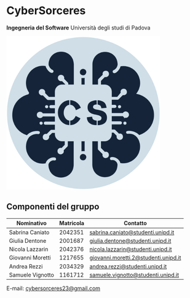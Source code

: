 # CyberSorceres
**Ingegneria del Software**
Università degli studi di Padova

<img src="./Documentazione/Logo/logo%20rotondo.png" width="400" />

## Componenti del gruppo
| Nominativo        | Matricola    | Contatto |
|------------       |-----------    |----------|
Sabrina Caniato     | 2042351      | sabrina.caniato@studenti.unipd.it
Giulia Dentone      | 2001687      | giulia.dentone@studenti.unipd.it
Nicola Lazzarin     | 2042376      | nicola.lazzarin@studenti.unipd.it
Giovanni Moretti    | 1217655      | giovanni.moretti.2@studenti.unipd.it
Andrea Rezzi        | 2034329      | andrea.rezzi@studenti.unipd.it
Samuele Vignotto    | 1161712      | samuele.vignotto@studenti.unipd.it

E-mail: cybersorceres23@gmail.com
